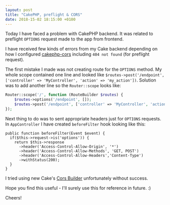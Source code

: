 ```yaml
---
layout: post
title: "CakePHP, preflight & CORS"
date: 2018-15-02 18:15:00 +0100
---
```


Today I have faced a problem with CakePHP backend. It was related to preflight `OPTIONS` request made to the app from frontend.

I have received few kinds of errors from my Cake backend depending on how I configured [cakephp-cors](https://github.com/ozee31/cakephp-cors) including `404 not found` (for preflight request).

The first mistake I made was not creating route for the `OPTIONS` method. My whole scope contained one line and looked like `$routes->post('/endpoint', ['controller' => 'MyController', 'action' => 'my_action'])`. Solution was to add another line so the `Router::scope` looks like:

``` PHP
Router::scope('/', function (RouteBuilder $routes) {
    $routes->options('/endpoint', []);
    $routes->post('/endpoint', ['controller' => 'MyController', 'action' => 'my_action']);
});
```

Next thing to do was to sent appropriate headers just for `OPTIONS` requests. In `AppController` I have created `beforeFilter` hook looking like this:

```
public function beforeFilter(Event $event) {
  if($this->request->is('options')) {
    return $this->response
      ->header('Access-Control-Allow-Origin', '*')
      ->header('Access-Control-Allow-Methods', 'GET, POST')
      ->header('Access-Control-Allow-Headers','Content-Type')
      ->withStatus(200);
  }
}
```

I tried using new Cake's [Cors Builder](https://api.cakephp.org/3.2/class-Cake.Network.CorsBuilder.html) unfortunately without success.

Hope you find this useful - I'll surely use this for reference in future. :)

Cheers!
